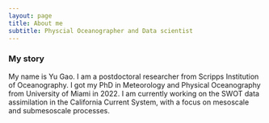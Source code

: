 ```yaml
---
layout: page
title: About me
subtitle: Physcial Oceanographer and Data scientist
---
```

### My story
My name is Yu Gao. I am a postdoctoral researcher from Scripps Institution of Oceanography. 
I got my PhD in Meteorology and Physical Oceanography from University of Miami in 2022. I am currently working on the SWOT data assimilation in the California Current System, with a focus on mesoscale and submesoscale processes. 

